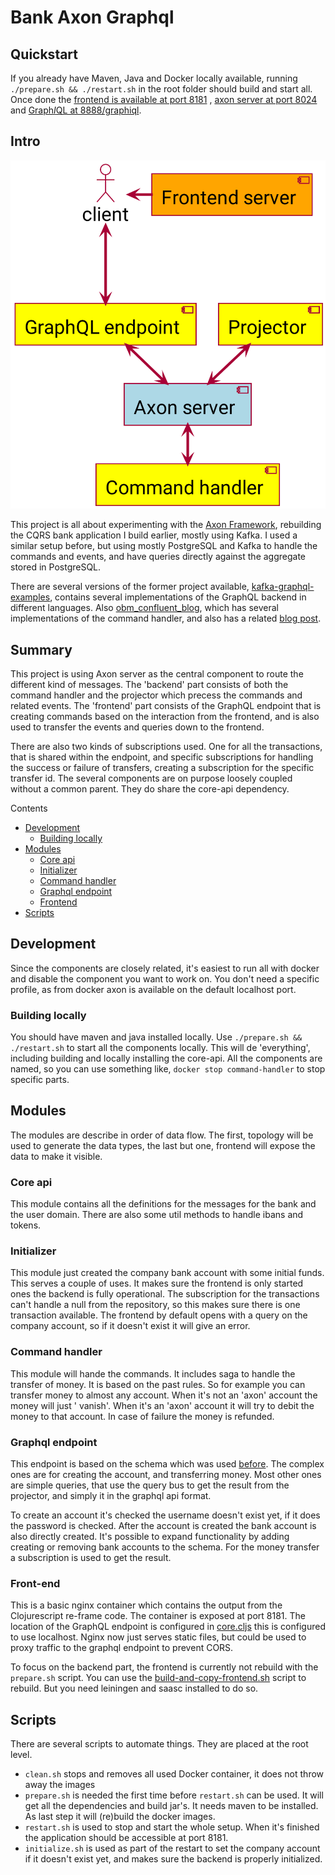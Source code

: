 # Bank Axon Graphql

## Quickstart

If you already have Maven, Java and Docker locally available, running `./prepare.sh && ./restart.sh` in the root folder
should build and start all. Once done the [frontend is available at port 8181](http://localhost:8181/)
, [axon server at port 8024](http://localhost:8024/) and [Graph*I*QL at 8888/graphiql](http://localhost:8888/graphiql).

## Intro

![Overview](overview.png)

This project is all about experimenting with the [Axon Framework](https://axoniq.io/product-overview/axon-framework),
rebuilding the CQRS bank application I build earlier, mostly using Kafka. I used a similar setup before, but using
mostly PostgreSQL and Kafka to handle the commands and events, and have queries directly against the aggregate stored in
PostgreSQL.

There are several versions of the former project
available, [kafka-graphql-examples](https://github.com/openweb-nl/kafka-graphql-examples), contains several
implementations of the GraphQL backend in different languages.
Also [obm_confluent_blog](https://github.com/gklijs/obm_confluent_blog), which has several implementations of the
command handler, and also has a related [blog post](https://www.confluent.io/blog/getting-started-with-rust-and-kafka).

## Summary

This project is using Axon server as the central component to route the different kind of messages. The 'backend' part
consists of both the command handler and the projector which precess the commands and related events. The 'frontend'
part consists of the GraphQL endpoint that is creating commands based on the interaction from the frontend, and is also
used to transfer the events and queries down to the frontend.

There are also two kinds of subscriptions used. One for all the transactions, that is shared within the endpoint, and
specific subscriptions for handling the success or failure of transfers, creating a subscription for the specific
transfer id. The several components are on purpose loosely coupled without a common parent. They do share the core-api
dependency.

Contents

* [Development](#development)
    * [Building locally](#building-locally)
* [Modules](#modules)
    * [Core api](#core-api)
    * [Initializer](#initializer)
    * [Command handler](#command-handler)
    * [Graphql endpoint](#graphql-endpoint)
    * [Frontend](#frontend)
* [Scripts](#scripts)

## <a id="development">Development</a>

Since the components are closely related, it's easiest to run all with docker and disable the component you want to work
on. You don't need a specific profile, as from docker axon is available on the default localhost port.

### <a id="building-locally">Building locally</a>

You should have maven and java installed locally. Use `./prepare.sh && ./restart.sh` to start all the components
locally. This will de 'everything', including building and locally installing the core-api. All the components are
named, so you can use something like, `docker stop command-handler` to stop specific parts.

## <a id="modules">Modules</a>

The modules are describe in order of data flow. The first, topology will be used to generate the data types, the last
but one, frontend will expose the data to make it visible.

### <a id="core-api">Core api</a>

This module contains all the definitions for the messages for the bank and the user domain. There are also some util
methods to handle ibans and tokens.

### <a id="initializer">Initializer</a>

This module just created the company bank account with some initial funds. This serves a couple of uses. It makes sure
the frontend is only started ones the backend is fully operational. The subscription for the transactions can't handle a
null from the repository, so this makes sure there is one transaction available. The frontend by default opens with a
query on the company account, so if it doesn't exist it will give an error.

### <a id="command-handler">Command handler</a>

This module will hande the commands. It includes saga to handle the transfer of money. It is based on the past rules. So
for example you can transfer money to almost any account. When it's not an 'axon' account the money will just '
vanish'. When it's an 'axon' account it will try to debit the money to that account. In case of failure the money is
refunded.

### <a id="graphql-endpoint">Graphql endpoint</a>

This endpoint is based on the schema which was used [before](graphql-endpoint/src/main/resources/bank.graphql). The
complex ones are for creating the account, and transferring money. Most other ones are simple queries, that use the
query bus to get the result from the projector, and simply it in the graphql api format.

To create an account it's checked the username doesn't exist yet, if it does the password is checked. After the account
is created the bank account is also directly created. It's possible to expand functionality by adding creating or
removing bank accounts to the schema. For the money transfer a subscription is used to get the result.

### <a id="frontend">Front-end</a>

This is a basic nginx container which contains the output from the Clojurescript re-frame code. The container is exposed
at port 8181. The location of the GraphQL endpoint is configured
in [core.cljs](frontend/src/cljs/tech/gklijs/bank/core.cljs) this is configured to use localhost. Nginx now just serves
static files, but could be used to proxy traffic to the graphql endpoint to prevent CORS.

To focus on the backend part, the frontend is currently not rebuild with the `prepare.sh` script. You can use
the [build-and-copy-frontend.sh](frontend/build-and-copy-frontend.sh) script to rebuild. But you need leiningen and
saasc installed to do so.

## <a id="scripts">Scripts</a>

There are several scripts to automate things. They are placed at the root level.

* `clean.sh` stops and removes all used Docker container, it does not throw away the images
* `prepare.sh` is needed the first time before `restart.sh` can be used. It will get all the dependencies and build
  jar's. It needs maven to be installed. As last step it will (re)build the docker images.
* `restart.sh` is used to stop and start the whole setup. When it's finished the application should be accessible at
  port 8181.
* `initialize.sh` is used as part of the restart to set the company account if it doesn't exist yet, and makes sure the
  backend is properly initialized.

